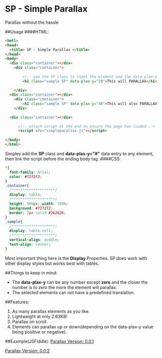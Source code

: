 # SP - Simple Parallax
Parallax without the hassle

##Usage
####HTML:
```html
<hmtl> 
<head>
  <title> SP - Simple Parallax </title>
</head>
<body>
  <div class="container"></div>
    <div class="container">
    
        <!-- use the SP class to taget the element and the data-plax-y to define the amount of parallax -->
        <h1 class="sample SP" data-plax-y="20">This will PARALLAX</h1>
        
    </div>
  <div class="container"></div>
    <div class="container">
        <h1 class="sample SP" data-plax-y="40">This will also PARALLAX less</h1>
    </div>
    
  <div class="container"></div>
  
      <!-- attach script at the end to ensure the page has loaded -->
      <script src="simpleparallax.js"></script>
        
</body>
</html>
```
Simpley add the **SP** class and **data-plax-y="#"** data entry to any element, then link the script before the ending body tag.
####CSS:

```css
*{
  font-family: Arial;
  color: #f2f2f2;
}
.container{
  /********************/
  display: table;
  /********************/
  height: 500px; width: 100%;
  background: #727272;
  border: 2px solid #262626;
}
.sample{
  /********************/
  display: table-cell;
  /********************/
  vertical-align: middle;
  text-align: center;
}
```

Most important thing here is the **Display** Properties. SP does work with other display styles but works best with tables.

##Things to keep in mind:
* The **data-plax-y** can be any number except **zero** and the closer the number is to zero the more the element will parallax.
* The selected elements can not have a predefined translation.

##Features:
1. As many parallax elements as you like.
2. Lightweight at only 2.63KB!
3. Parallax on scroll.
4. Elements can parallax up or down(depending on the data-plax-y value being positive or negative).

##Example(JSFiddle):
[Parallax Version: 0.0.1](https://jsfiddle.net/Kree/v10yn98c/)

[Parallax Version: 0.0.2](https://jsfiddle.net/Kree/v10yn98c/)
